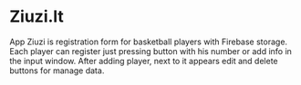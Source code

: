 # Ziuzi.lt

App Ziuzi is registration form for basketball players with Firebase storage.
Each player can register just pressing button with his number or add info in the input window.
After adding player, next to it appears edit and delete buttons for manage data.

